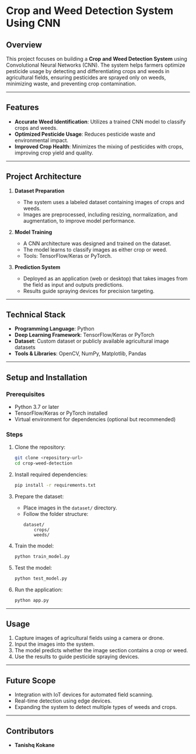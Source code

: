# Crop and Weed Detection System Using CNN

## Overview  
This project focuses on building a **Crop and Weed Detection System** using Convolutional Neural Networks (CNN). The system helps farmers optimize pesticide usage by detecting and differentiating crops and weeds in agricultural fields, ensuring pesticides are sprayed only on weeds, minimizing waste, and preventing crop contamination.

---

## Features  
- **Accurate Weed Identification**: Utilizes a trained CNN model to classify crops and weeds.  
- **Optimized Pesticide Usage**: Reduces pesticide waste and environmental impact.  
- **Improved Crop Health**: Minimizes the mixing of pesticides with crops, improving crop yield and quality.

---

## Project Architecture  
1. **Dataset Preparation**  
   - The system uses a labeled dataset containing images of crops and weeds.  
   - Images are preprocessed, including resizing, normalization, and augmentation, to improve model performance.

2. **Model Training**  
   - A CNN architecture was designed and trained on the dataset.  
   - The model learns to classify images as either crop or weed.  
   - Tools: TensorFlow/Keras or PyTorch.

3. **Prediction System**  
   - Deployed as an application (web or desktop) that takes images from the field as input and outputs predictions.  
   - Results guide spraying devices for precision targeting.

---

## Technical Stack  
- **Programming Language**: Python  
- **Deep Learning Framework**: TensorFlow/Keras or PyTorch  
- **Dataset**: Custom dataset or publicly available agricultural image datasets  
- **Tools & Libraries**: OpenCV, NumPy, Matplotlib, Pandas

---

## Setup and Installation  

### Prerequisites  
- Python 3.7 or later  
- TensorFlow/Keras or PyTorch installed  
- Virtual environment for dependencies (optional but recommended)

### Steps  
1. Clone the repository:  
   ```bash
   git clone <repository-url>
   cd crop-weed-detection
   ```
2. Install required dependencies:  
   ```bash
   pip install -r requirements.txt
   ```
3. Prepare the dataset:  
   - Place images in the `dataset/` directory.  
   - Follow the folder structure:  
     ```
     dataset/
         crops/
         weeds/
     ```

4. Train the model:  
   ```bash
   python train_model.py
   ```

5. Test the model:  
   ```bash
   python test_model.py
   ```

6. Run the application:  
   ```bash
   python app.py
   ```

---

## Usage  

1. Capture images of agricultural fields using a camera or drone.  
2. Input the images into the system.  
3. The model predicts whether the image section contains a crop or weed.  
4. Use the results to guide pesticide spraying devices.


---

## Future Scope  
- Integration with IoT devices for automated field scanning.  
- Real-time detection using edge devices.  
- Expanding the system to detect multiple types of weeds and crops.

---

## Contributors  
- **Tanishq Kokane**  

